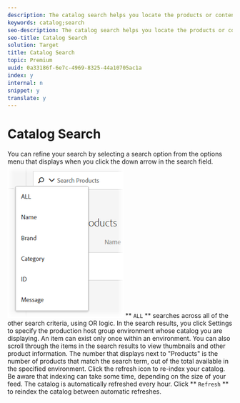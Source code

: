 ```yaml
---
description: The catalog search helps you locate the products or content in your catalog.
keywords: catalog;search
seo-description: The catalog search helps you locate the products or content in your catalog.
seo-title: Catalog Search
solution: Target
title: Catalog Search
topic: Premium
uuid: 0a33186f-6e7c-4969-8325-44a10705ac1a
index: y
internal: n
snippet: y
translate: y
---
```


# Catalog Search

You can refine your search by selecting a search option from the options menu that displays when you click the down arrow in the search field.
![](graphics/searchproductsmenu.png) 
** `ALL` ** searches across all of the other search criteria, using OR logic. 
In the search results, you click Settings to specify the production host group environment whose catalog you are displaying. An item can exist only once within an environment. You can also scroll through the items in the search results to view thumbnails and other product information.
The number that displays next to "Products" is the number of products that match the search term, out of the total available in the specified environment.
Click the refresh icon to re-index your catalog. Be aware that indexing can take some time, depending on the size of your feed.
The catalog is automatically refreshed every hour. Click ** `Refresh` ** to reindex the catalog between automatic refreshes. 
